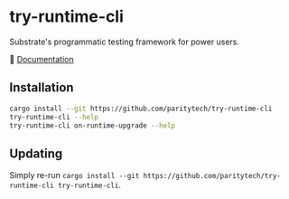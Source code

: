 # try-runtime-cli

Substrate's programmatic testing framework for power users.

📖 [Documentation](https://paritytech.github.io/try-runtime-cli/try_runtime_cli)

## Installation

```bash
cargo install --git https://github.com/paritytech/try-runtime-cli
try-runtime-cli --help
try-runtime-cli on-runtime-upgrade --help
```

## Updating

Simply re-run `cargo install --git https://github.com/paritytech/try-runtime-cli try-runtime-cli`.
